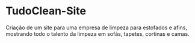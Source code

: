 # TudoClean-Site
Criação de um site para uma empresa de limpeza para estofados e afins, mostrando todo o talento da limpeza em sofás, tapetes, cortinas e camas.
